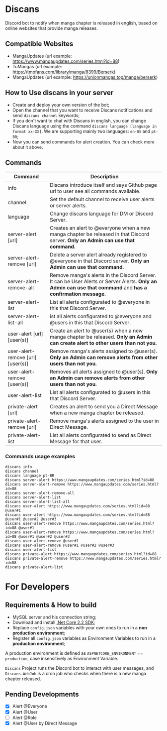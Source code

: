 # Discans
Discord bot to notify when manga chapter is released in english, based on online websites that provide manga releases.

## Compatible Websites
- MangaUpdates (url example: https://www.mangaupdates.com/series.html?id=88)
- TuMangas (url example: https://tmofans.com/library/manga/8399/Berserk)
- MangaUpdates (url example: https://unionmangas.top/manga/berserk)

## How to Use discans in your server
- Create and deploy your own version of the bot;
- Open the channel that you want to receive Discans notifications and send `discans channel` keywords;
- If you don't want to chat with Discans in english, you can change Discans language using the command `discans language [language in format xx-XX]`. We are supporting mainly two languages: `en-US` and `pt-BR`;
- Now you can send commands for alert creation. You can check more about it above.

## Commands

| Command | Description |
| ------- | ----------- |
| info | Discans introduce itself and says Github page url to user see all commands available. | 
| channel | Set the default channel to receive user alerts or server alerts. |
| language | Change discans language for DM or Discord Server. |
| server-alert [url] | Creates an alert to @everyone when a new manga chapter be released in that Discord server. **Only an Admin can use that command.** | 
| server-alert-remove [url] | Delete a server alert already registered to @everyone in that Discord server. **Only an Admin can use that command.** |
| server-alert-remove-all | Remove manga's alerts in the Discord Server. It can be User Alerts or Server Alerts. **Only an Admin can use that command** and **has a confirmation message.** |
| server-alert-list | List all alerts configurated to @everyone in this that Discord Server. | 
| server-alert-list-all | ist all alerts configurated to @everyone and @users in this that Discord Server. | 
| user-alert [url] [user(s)] | Create an alert to @user(s) when a new manga chapter be released. **Only an Admin can create alert to other users than not you.** | 
| user-alert-remove [url] [user(s)] | Remove manga's alerts assigned to @user(s). **Only an Admin can remove alerts from other users than not you.** | 
| user-alert-remove [user(s)] | Removes all alerts assigned to @user(s). **Only an Admin can remove alerts from other users than not you.** |
| user-alert-list | List all alerts configurated to @users in this that Discord Server. | 
| private-alert [url] | Creates an alert to send you a Direct Message when a new manga chapter be released. |
| private-alert-remove [url] | Remove manga's alerts assigned to the user in Direct Message. |
| private-alert-list | List all alerts configurated to send as Direct Message for that user. |

### Commands usage examples
```
discans info
discans channel
discans language pt-BR
discans server-alert https://www.mangaupdates.com/series.html?id=88
discans server-alert-remove https://www.mangaupdates.com/series.html?id=88
discans server-alert-remove-all
discans server-alert-list
discans server-alert-list-all
discans user-alert https://www.mangaupdates.com/series.html?id=88 @user#1
discans user-alert https://www.mangaupdates.com/series.html?id=88 @user#1 @user#2 @user#3
discans user-alert-remove https://www.mangaupdates.com/series.html?id=88 @user#1
discans user-alert-remove https://www.mangaupdates.com/series.html?id=88 @user#1 @user#2 @user#3
discans user-alert-remove @user#1 
discans user-alert-remove @user#1 @user#2 @user#3
discans user-alert-list
discans private-alert https://www.mangaupdates.com/series.html?id=88
discans private-alert-remove https://www.mangaupdates.com/series.html?id=88
discans private-alert-list
```

# For Developers

## Requirements & How to build

* MySQL server and his connection string;
* Download and install [.Net Core 2.2 SDK](https://dotnet.microsoft.com/download);
* Replace `config.json` variables with your own ones to run in a **non production environment**;
* Register all `config.json` variables as Environment Variables to run in a **production environment**;

A production environment is defined as `ASPNETCORE_ENVIRONMENT` == `production`, case insensitively as Environment Variable. 

`Discans` Project runs the Discord bot to interact with user messages, and `Discans.WebJob` is a cron job who checks when there is a new manga chapter released. 

## Pending Developments

- [x] Alert @Everyone
- [x] Alert @User
- [ ] Alert @Role
- [x] Alert @User by Direct Message
